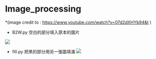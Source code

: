 # Image_processing

*(image credit to : https://www.youtube.com/watch?v=07d2dXHYb94&t ) <br>

* B2W.py 空白的部分填入原本的圖片

![](https://github.com/Todoorno/Image_processing/blob/main/image/145.jpg)

* fill.py 把黑的部分用另一張圖填滿
![](https://github.com/Todoorno/Image_processing/blob/main/image/result.PNG)
